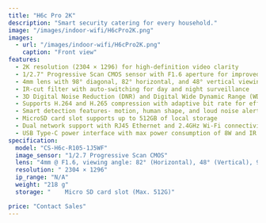 ```yaml
---
title: "H6c Pro 2K"
description: "Smart security catering for every household."
image: "/images/indoor-wifi/H6cPro2K.png"
images:
  - url: "/images/indoor-wifi/H6cPro2K.png"
    caption: "Front view"
features:
  - 2K resolution (2304 × 1296) for high-definition video clarity  
  - 1/2.7" Progressive Scan CMOS sensor with F1.6 aperture for improved low-light performance  
  - 4mm lens with 98° diagonal, 82° horizontal, and 48° vertical viewing angles  
  - IR-cut filter with auto-switching for day and night surveillance  
  - 3D Digital Noise Reduction (DNR) and Digital Wide Dynamic Range (WDR) for enhanced image balance  
  - Supports H.264 and H.265 compression with adaptive bit rate for efficient video streaming  
  - Smart detection features- motion, human shape, and loud noise alerts  
  - MicroSD card slot supports up to 512GB of local storage  
  - Dual network support with RJ45 Ethernet and 2.4GHz Wi-Fi connectivity  
  - USB Type-C power interface with max power consumption of 8W and IR night vision up to 10 meters  
specification:
  model: "CS-H6c-R105-1J5WF"
  image_sensor: "1/2.7 Progressive Scan CMOS"
  lens: "4mm @ F1.6, viewing angle: 82° (Horizontal), 48° (Vertical), 98° (Diagonal)"
  resolution: "	2304 × 1296"
  ip_range: "N/A"
  weight: "218 g"
  storage: "	Micro SD card slot (Max. 512G)"

price: "Contact Sales"
---
```

